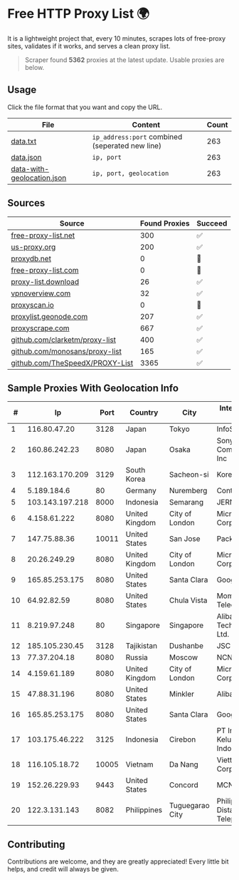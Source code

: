 
# Free HTTP Proxy List 🌍

It is a lightweight project that, every 10 minutes, scrapes lots of free-proxy sites, validates if it works, and serves a clean proxy list.


> Scraper found **5362** proxies at the latest update. Usable proxies are below.

## Usage

Click the file format that you want and copy the URL.


|File|Content|Count|
|----|-------|-----|
|[data.txt](https://raw.githubusercontent.com/themiralay/Proxy-List-World/master/data.txt)|`ip_address:port` combined (seperated new line)|263|
|[data.json](https://raw.githubusercontent.com/themiralay/Proxy-List-World/master/data.json)|`ip, port`|263|
|[data-with-geolocation.json](https://raw.githubusercontent.com/themiralay/Proxy-List-World/master/data-with-geolocation.json)|`ip, port, geolocation`|263|

## Sources

|Source|Found Proxies|Succeed|
|------|-------------|-------|
|[free-proxy-list.net](https://free-proxy-list.net)|300|✅|
|[us-proxy.org](https://www.us-proxy.org)|200|✅|
|[proxydb.net](http://proxydb.net)|0|🚫|
|[free-proxy-list.com](https://free-proxy-list.com/?page=&port=&type%5B%5D=http&type%5B%5D=https&up_time=0&search=Search)|0|🚫|
|[proxy-list.download](https://www.proxy-list.download/HTTP)|26|✅|
|[vpnoverview.com](https://vpnoverview.com/privacy/anonymous-browsing/free-proxy-servers)|32|✅|
|[proxyscan.io](https://www.proxyscan.io)|0|🚫|
|[proxylist.geonode.com](https://proxylist.geonode.com/api/proxy-list?limit=300&page=1&sort_by=lastChecked&sort_type=desc&protocols=http,https)|207|✅|
|[proxyscrape.com](https://api.proxyscrape.com/v2/?request=displayproxies&protocol=http&timeout=10000&country=all&ssl=all&anonymity=all)|667|✅|
|[github.com/clarketm/proxy-list](https://raw.githubusercontent.com/clarketm/proxy-list/master/proxy-list-raw.txt)|400|✅|
|[github.com/monosans/proxy-list](https://raw.githubusercontent.com/monosans/proxy-list/main/proxies/http.txt)|165|✅|
|[github.com/TheSpeedX/PROXY-List](https://raw.githubusercontent.com/TheSpeedX/PROXY-List/master/http.txt)|3365|✅|


## Sample Proxies With Geolocation Info

|#|Ip|Port|Country|City|Internet Service Provider|
|-|--|----|-------|----|-------------------------|
|1|116.80.47.20|3128|Japan|Tokyo|InfoSphere|
|2|160.86.242.23|8080|Japan|Osaka|Sony Network Communications Inc|
|3|112.163.170.209|3129|South Korea|Sacheon-si|Korea Telecom|
|4|5.189.184.6|80|Germany|Nuremberg|Contabo GmbH|
|5|103.143.197.218|8000|Indonesia|Semarang|JERNIHNETWORK|
|6|4.158.61.222|8080|United Kingdom|City of London|Microsoft Corporation|
|7|147.75.88.36|10011|United States|San Jose|Packet Host, Inc.|
|8|20.26.249.29|8080|United Kingdom|City of London|Microsoft Corporation|
|9|165.85.253.175|8080|United States|Santa Clara|Google LLC|
|10|64.92.82.59|8080|United States|Chula Vista|Momentum Telecom, Inc.|
|11|8.219.97.248|80|Singapore|Singapore|Alibaba (US) Technology Co., Ltd.|
|12|185.105.230.45|3128|Tajikistan|Dushanbe|JSC TT Mobile|
|13|77.37.204.18|8080|Russia|Moscow|NCNET|
|14|4.159.61.189|8080|United Kingdom|City of London|Microsoft Corporation|
|15|47.88.31.196|8080|United States|Minkler|Alibaba.com LLC|
|16|165.85.253.175|8080|United States|Santa Clara|Google LLC|
|17|103.175.46.222|3125|Indonesia|Cirebon|PT Internet Keluarga Indonesia|
|18|116.105.18.72|10005|Vietnam|Da Nang|Viettel Corporation|
|19|152.26.229.93|9443|United States|Concord|MCNC|
|20|122.3.131.143|8082|Philippines|Tuguegarao City|Philippine Long Distance Telephone Co.|



## Contributing

Contributions are welcome, and they are greatly appreciated! Every
little bit helps, and credit will always be given.

